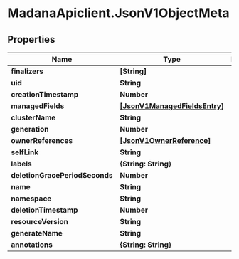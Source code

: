 # MadanaApiclient.JsonV1ObjectMeta

## Properties

Name | Type | Description | Notes
------------ | ------------- | ------------- | -------------
**finalizers** | **[String]** |  | [optional] 
**uid** | **String** |  | [optional] 
**creationTimestamp** | **Number** |  | [optional] 
**managedFields** | [**[JsonV1ManagedFieldsEntry]**](JsonV1ManagedFieldsEntry.md) |  | [optional] 
**clusterName** | **String** |  | [optional] 
**generation** | **Number** |  | [optional] 
**ownerReferences** | [**[JsonV1OwnerReference]**](JsonV1OwnerReference.md) |  | [optional] 
**selfLink** | **String** |  | [optional] 
**labels** | **{String: String}** |  | [optional] 
**deletionGracePeriodSeconds** | **Number** |  | [optional] 
**name** | **String** |  | [optional] 
**namespace** | **String** |  | [optional] 
**deletionTimestamp** | **Number** |  | [optional] 
**resourceVersion** | **String** |  | [optional] 
**generateName** | **String** |  | [optional] 
**annotations** | **{String: String}** |  | [optional] 


